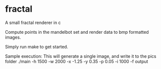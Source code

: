 # fractal
A small fractal renderer in c

Compute points in the mandelbot set and render data to bmp formatted images.

Simply run make to get started.

Sample execution: This will generate a single image, and write it to the pics folder
./main -h 1500 -w 2000 -x -1.25 -y 0.35 -p 0.05 -i 1000 -f output

